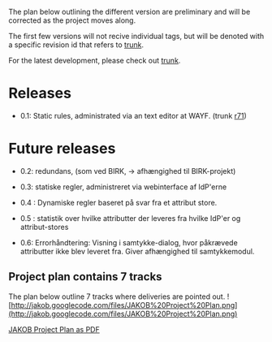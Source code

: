 The plan below outlining the different version are preliminary and will be corrected as the project moves along.

The first few versions will not recive individual tags, but will be denoted with a specific revision id that refers to [trunk](https://jakob.googlecode.com/svn/trunk/).

For the latest development, please check out [trunk](http://code.google.com/p/jakob/source/checkout).

# Releases #

  * 0.1: Static rules, administrated via an text editor at WAYF. (trunk [r71](http://code.google.com/p/jakob/source/detail?r=71))

# Future releases #
  * 0.2: redundans, (som ved BIRK, -> afhængighed til BIRK-projekt)

  * 0.3: statiske regler, administreret via webinterface af IdP'erne

  * 0.4 : Dynamiske regler baseret på svar fra et attribut store.

  * 0.5 : statistik over hvilke attributter der leveres fra hvilke IdP'er og attribut-stores

  * 0.6:  Errorhåndtering: Visning i samtykke-dialog, hvor påkrævede attributter ikke blev leveret fra. Giver afhængighed til samtykkemodul.

## Project plan contains 7 tracks ##
The plan below outline 7 tracks where deliveries are pointed out.
![http://jakob.googlecode.com/files/JAKOB%20Project%20Plan.png](http://jakob.googlecode.com/files/JAKOB%20Project%20Plan.png)

[JAKOB Project Plan as PDF](http://jakob.googlecode.com/files/JAKOB_Project_Plan.pdf)
